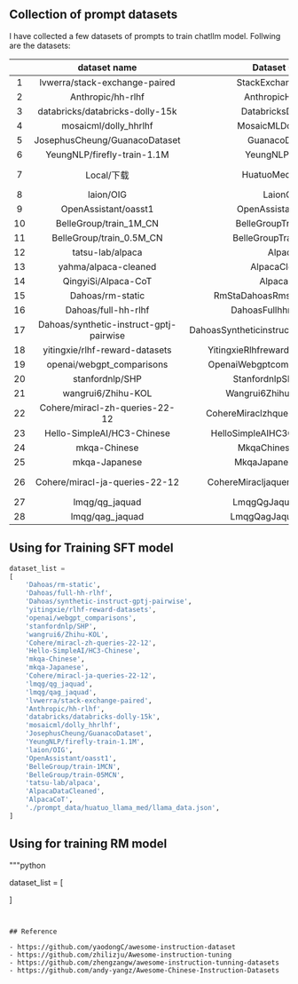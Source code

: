 

## Collection of prompt datasets


I have collected a few datasets of prompts to train chatllm model. Follwing are the datasets:


|       |              dataset name               |               Dataset Class                |                                  Links                                  | Description |
| :---: | :-------------------------------------: | :----------------------------------------: | :---------------------------------------------------------------------: | :---------: |
|   1   |      lvwerra/stack-exchange-paired      |            StackExchangeParied             |      https://huggingface.co/datasets/lvwerra/stack-exchange-paired      |             |
|   2   |            Anthropic/hh-rlhf            |              AnthropicHHRLHF               |            https://huggingface.co/datasets/anthropic/hh-rlhf            |             |
|   3   |     databricks/databricks-dolly-15k     |             DatabricksDolly15k             |     https://huggingface.co/datasets/databricks/databricks-dolly-15k     |             |
|   4   |          mosaicml/dolly_hhrlhf          |            MosaicMLDollyHhrlhf             |          https://huggingface.co/datasets/mosaicml/dolly_hhrlhf          |             |
|   5   |      JosephusCheung/GuanacoDataset      |               GuanacoDataset               |      https://huggingface.co/datasets/josephuscheung/guanacodataset      |             |
|   6   |       YeungNLP/firefly-train-1.1M       |              YeungNLP_Firefly              |       https://huggingface.co/datasets/yeungnlp/firefly-train-1.1M       |             |
|   7   |               Local/下载                |              HuatuoMedDataset              |   https://github.com/SCIR-HI/Huatuo-Llama-Med-Chinese/tree/main/data    |             |
|   8   |                laion/OIG                |                  LaionOIG                  |                https://huggingface.co/datasets/laion/oig                |             |
|   9   |          OpenAssistant/oasst1           |            OpenAssistantOasst1             |          https://huggingface.co/datasets/openassistant/oasst1           |             |
|  10   |         BelleGroup/train_1M_CN          |            BelleGroupTrain1MCN             |         https://huggingface.co/datasets/bellegroup/train_1M_CN          |             |
|  11   |        BelleGroup/train_0.5M_CN         |            BelleGroupTrain05MCN            |        https://huggingface.co/datasets/bellegroup/train_0.5M_CN         |             |
|  12   |            tatsu-lab/alpaca             |                   Alpaca                   |            https://huggingface.co/datasets/tatsu-lab/alpaca             |             |
|  13   |          yahma/alpaca-cleaned           |               AlpacaCleaned                |          https://huggingface.co/datasets/yahma/alpaca-cleaned           |             |
|  14   |           QingyiSi/Alpaca-CoT           |                 AlpacaCoT                  |           https://huggingface.co/datasets/qingyisi/alpaca-cot           |             |
|  15   |            Dahoas/rm-static             |       RmStaDahoasRmstaticDatasettic        |            https://huggingface.co/datasets/dahoas/rm-static             |       8w      |
|  16   |           Dahoas/full-hh-rlhf           |          DahoasFullhhrlhfDataset           |           https://huggingface.co/datasets/dahoas/full-hh-rlhf           |         12w    |
|  17   | Dahoas/synthetic-instruct-gptj-pairwise | DahoasSyntheticinstructgptjpairwiseDataset | https://huggingface.co/datasets/dahoas/synthetic-instruct-gptj-pairwise |        3w     |
|  18   |     yitingxie/rlhf-reward-datasets      |     YitingxieRlhfrewarddatasetsDataset     |     https://huggingface.co/datasets/yitingxie/rlhf-reward-datasets      |       8w      |
|  19   |        openai/webgpt_comparisons        |       OpenaiWebgptcomparisonsDataset       |        https://huggingface.co/datasets/openai/webgpt_comparisons        |         2w   |
|  20   |             stanfordnlp/SHP             |           StanfordnlpSHPDataset            |             https://huggingface.co/datasets/stanfordnlp/SHP             |       5w      |
|  21   |           wangrui6/Zhihu-KOL            |          Wangrui6ZhihuKOLDataset           |           https://huggingface.co/datasets/wangrui6/Zhihu-KOL            |        100w     |
|  22   |     Cohere/miracl-zh-queries-22-12      |      CohereMiraclzhqueries2212Dataset      |     https://huggingface.co/datasets/cohere/miracl-zh-queries-22-12      |        1w     |
|  23   |       Hello-SimpleAI/HC3-Chinese        |       HelloSimpleAIHC3ChineseDataset       |       https://huggingface.co/datasets/hello-simpleai/HC3-Chinese        |             |
|  24   |              mkqa-Chinese               |             MkqaChineseDataset             |              https://huggingface.co/datasets/mkqa/Chinese               |             |
|  25   |              mkqa-Japanese              |            MkqaJapaneseDataset             |              https://huggingface.co/datasets/mkqa/Japanese              |             |
|  26   |     Cohere/miracl-ja-queries-22-12      |      CohereMiracljaqueries2212Dataset      |     https://huggingface.co/datasets/cohere/miracl-ja-queries-22-12      |        1w     |
|  27   |             lmqg/qg_jaquad              |            LmqgQgJaquadDataset             |             https://huggingface.co/datasets/lmqg/qg_jaquad              |        3w     |
|  28   |             lmqg/qag_jaquad             |            LmqgQagJaquadDataset            |             https://huggingface.co/datasets/lmqg/qag_jaquad             |        1w     |



## Using for Training SFT model


```python
dataset_list =
[
    'Dahoas/rm-static',
    'Dahoas/full-hh-rlhf',
    'Dahoas/synthetic-instruct-gptj-pairwise',
    'yitingxie/rlhf-reward-datasets',
    'openai/webgpt_comparisons',
    'stanfordnlp/SHP',
    'wangrui6/Zhihu-KOL',
    'Cohere/miracl-zh-queries-22-12',
    'Hello-SimpleAI/HC3-Chinese',
    'mkqa-Chinese',
    'mkqa-Japanese',
    'Cohere/miracl-ja-queries-22-12',
    'lmqg/qg_jaquad',
    'lmqg/qag_jaquad',
    'lvwerra/stack-exchange-paired',
    'Anthropic/hh-rlhf',
    'databricks/databricks-dolly-15k',
    'mosaicml/dolly_hhrlhf',
    'JosephusCheung/GuanacoDataset',
    'YeungNLP/firefly-train-1.1M',
    'laion/OIG',
    'OpenAssistant/oasst1',
    'BelleGroup/train-1MCN',
    'BelleGroup/train-05MCN',
    'tatsu-lab/alpaca',
    'AlpacaDataCleaned',
    'AlpacaCoT',
    './prompt_data/huatuo_llama_med/llama_data.json',
]


```


##  Using for training RM model


"""python


dataset_list = [


]
```


## Reference

- https://github.com/yaodongC/awesome-instruction-dataset
- https://github.com/zhilizju/Awesome-instruction-tuning
- https://github.com/zhengzangw/awesome-instruction-tunning-datasets
- https://github.com/andy-yangz/Awesome-Chinese-Instruction-Datasets
